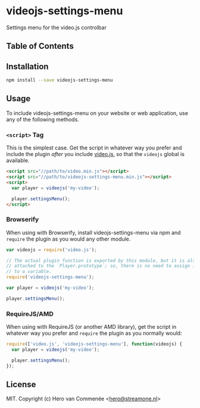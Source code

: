 # videojs-settings-menu

Settings menu for the video.js controlbar

## Table of Contents

<!-- START doctoc -->
<!-- END doctoc -->
## Installation

```sh
npm install --save videojs-settings-menu
```

## Usage

To include videojs-settings-menu on your website or web application, use any of the following methods.

### `<script>` Tag

This is the simplest case. Get the script in whatever way you prefer and include the plugin _after_ you include [video.js][videojs], so that the `videojs` global is available.

```html
<script src="//path/to/video.min.js"></script>
<script src="//path/to/videojs-settings-menu.min.js"></script>
<script>
  var player = videojs('my-video');

  player.settingsMenu();
</script>
```

### Browserify

When using with Browserify, install videojs-settings-menu via npm and `require` the plugin as you would any other module.

```js
var videojs = require('video.js');

// The actual plugin function is exported by this module, but it is also
// attached to the `Player.prototype`; so, there is no need to assign it
// to a variable.
require('videojs-settings-menu');

var player = videojs('my-video');

player.settingsMenu();
```

### RequireJS/AMD

When using with RequireJS (or another AMD library), get the script in whatever way you prefer and `require` the plugin as you normally would:

```js
require(['video.js', 'videojs-settings-menu'], function(videojs) {
  var player = videojs('my-video');

  player.settingsMenu();
});
```

## License

MIT. Copyright (c) Hero van Commenée &lt;hero@streamone.nl&gt;


[videojs]: http://videojs.com/
